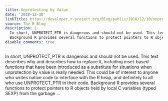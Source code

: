 ```yaml
---
title: Unprotecting by Value
date: '2018-12-10'
linkTitle: https://developer.r-project.org/Blog/public/2018/12/10/unprotecting-by-value/
source: The R Blog
description: |-
  In short, UNPROTECT_PTR is dangerous and should not be used. This text describes why and describes how to replace it, including mset-based functions that have been introduced as a substitute for situations when unprotection by value is really needed. This could be of interest to anyone who writes native code to interface with the R heap, and definitely to all who use UNPROTECT_PTR in their code.
  Background R provides several functions to protect pointers to R objects held by local C variables (typed SEXP) from the garbage ...
disable_comments: true
---
```

In short, UNPROTECT_PTR is dangerous and should not be used. This text describes why and describes how to replace it, including mset-based functions that have been introduced as a substitute for situations when unprotection by value is really needed. This could be of interest to anyone who writes native code to interface with the R heap, and definitely to all who use UNPROTECT_PTR in their code.
Background R provides several functions to protect pointers to R objects held by local C variables (typed SEXP) from the garbage ...